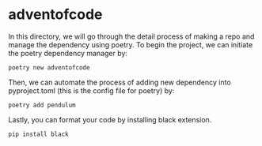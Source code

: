 # adventofcode
In this directory, we will go through the detail process of making a repo  and manage the dependency using poetry. To begin the project,
we can initiate the poetry dependency manager by:

``
poetry new adventofcode
``

Then, we can automate the process of adding new dependency into pyproject.toml (this is the config file for poetry) by:

``
poetry add pendulum
``

Lastly, you can format your code by installing black extension.

``
pip install black
``